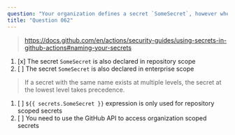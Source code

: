 ```yaml
---
question: "Your organization defines a secret `SomeSecret`, however when you reference that secret in a workflow using `${{ secrets.SomeSecret }}` it provides a different value than expected. What may be the reason for that?"
title: "Question 062"
---
```


> https://docs.github.com/en/actions/security-guides/using-secrets-in-github-actions#naming-your-secrets
1. [x] The secret `SomeSecret` is also declared in repository scope
1. [ ] The secret `SomeSecret` is also declared in enterprise scope
> If a secret with the same name exists at multiple levels, the secret at the lowest level takes precedence.
1. [ ] `${{ secrets.SomeSecret }}` expression is only used for repository scoped secrets
1. [ ] You need to use the GitHub API to access organization scoped secrets
